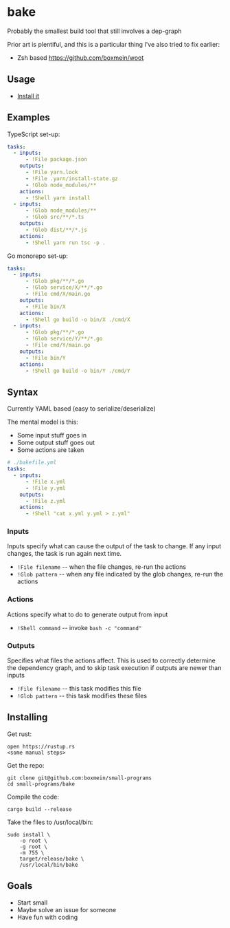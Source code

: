 # bake

Probably the smallest build tool that still involves a dep-graph

Prior art is plentiful, and this is a particular thing I've also tried to fix
earlier:

- Zsh based https://github.com/boxmein/woot

## Usage

- [Install it](#installing)

## Examples

TypeScript set-up:

```yaml
tasks:
  - inputs:
      - !File package.json
    outputs:
      - !File yarn.lock
      - !File .yarn/install-state.gz
      - !Glob node_modules/**
    actions:
      - !Shell yarn install
  - inputs:
      - !Glob node_modules/**
      - !Glob src/**/*.ts
    outputs:
      - !Glob dist/**/*.js
    actions:
      - !Shell yarn run tsc -p .
```

Go monorepo set-up:

```yaml
tasks:
  - inputs:
      - !Glob pkg/**/*.go
      - !Glob service/X/**/*.go
      - !File cmd/X/main.go
    outputs:
      - !File bin/X
    actions:
      - !Shell go build -o bin/X ./cmd/X
  - inputs:
      - !Glob pkg/**/*.go
      - !Glob service/Y/**/*.go
      - !File cmd/Y/main.go
    outputs:
      - !File bin/Y
    actions:
      - !Shell go build -o bin/Y ./cmd/Y
```

## Syntax

Currently YAML based (easy to serialize/deserialize)

The mental model is this:

- Some input stuff goes in
- Some output stuff goes out
- Some actions are taken

```yaml
# ./bakefile.yml
tasks:
  - inputs:
      - !File x.yml
      - !File y.yml
    outputs:
      - !File z.yml
    actions:
      - !Shell "cat x.yml y.yml > z.yml"
```

### Inputs

Inputs specify what can cause the output of the task to change. If any input
changes, the task is run again next time.

- `!File filename` -- when the file changes, re-run the actions
- `!Glob pattern` -- when any file indicated by the glob changes, re-run the actions

### Actions

Actions specify what to do to generate output from input

- `!Shell command` -- invoke `bash -c "command"`

### Outputs

Specifies what files the actions affect. This is used to correctly determine the
dependency graph, and to skip task execution if outputs are newer than inputs

- `!File filename` -- this task modifies this file
- `!Glob pattern` -- this task modifies these files

## Installing

Get rust:

```
open https://rustup.rs
<some manual steps>
```

Get the repo:

```
git clone git@github.com:boxmein/small-programs
cd small-programs/bake
```

Compile the code:

```
cargo build --release
```

Take the files to /usr/local/bin:

```
sudo install \
    -o root \
    -g root \
    -m 755 \
    target/release/bake \
    /usr/local/bin/bake
```

## Goals

- Start small
- Maybe solve an issue for someone
- Have fun with coding
